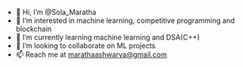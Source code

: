 - 👋 Hi, I’m @Sola_Maratha
- 👀 I’m interested in machine learning, competitive programming and blockchain
- 🌱 I’m currently learning machine learning and DSA(C++)
- 💞️ I’m looking to collaborate on ML projects
- 📫 Reach me at marathaashwarya@gmail.com

<!---
marathan24/marathan24 is a ✨ special ✨ repository because its `README.md` (this file) appears on your GitHub profile.
You can click the Preview link to take a look at your changes.
--->
